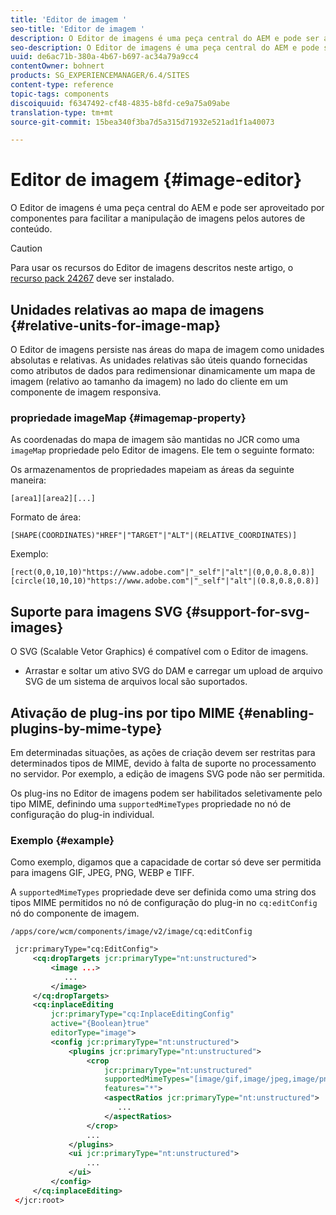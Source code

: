 ```yaml
---
title: 'Editor de imagem '
seo-title: 'Editor de imagem '
description: O Editor de imagens é uma peça central do AEM e pode ser aproveitado por componentes para facilitar a manipulação de imagens pelos autores de conteúdo.
seo-description: O Editor de imagens é uma peça central do AEM e pode ser aproveitado por componentes para facilitar a manipulação de imagens pelos autores de conteúdo.
uuid: de6ac71b-380a-4b67-b697-ac34a79a9cc4
contentOwner: bohnert
products: SG_EXPERIENCEMANAGER/6.4/SITES
content-type: reference
topic-tags: components
discoiquuid: f6347492-cf48-4835-b8fd-ce9a75a09abe
translation-type: tm+mt
source-git-commit: 15bea340f3ba7d5a315d71932e521ad1f1a40073

---
```



# Editor de imagem {#image-editor}

O Editor de imagens é uma peça central do AEM e pode ser aproveitado por componentes para facilitar a manipulação de imagens pelos autores de conteúdo.

>[!CAUTION]
>
>Para usar os recursos do Editor de imagens descritos neste artigo, o [recurso pack 24267](https://www.adobeaemcloud.com/content/marketplace/marketplaceProxy.html?packagePath=/content/companies/public/adobe/packages/cq640/featurepack/cq-6.4.0-featurepack-24267) deve ser instalado.

## Unidades relativas ao mapa de imagens {#relative-units-for-image-map}

O Editor de imagens persiste nas áreas do mapa de imagem como unidades absolutas e relativas. As unidades relativas são úteis quando fornecidas como atributos de dados para redimensionar dinamicamente um mapa de imagem (relativo ao tamanho da imagem) no lado do cliente em um componente de imagem responsiva.

### propriedade imageMap {#imagemap-property}

As coordenadas do mapa de imagem são mantidas no JCR como uma `imageMap` propriedade pelo Editor de imagens. Ele tem o seguinte formato:

Os armazenamentos de propriedades mapeiam as áreas da seguinte maneira:

`[area1][area2][...]`

Formato de área:

`[SHAPE(COORDINATES)"HREF"|"TARGET"|"ALT"|(RELATIVE_COORDINATES)]`

Exemplo:

`[rect(0,0,10,10)"https://www.adobe.com"|"_self"|"alt"|(0,0,0.8,0.8)]`
`[circle(10,10,10)"https://www.adobe.com"|"_self"|"alt"|(0.8,0.8,0.8)]`

## Suporte para imagens SVG {#support-for-svg-images}

O SVG (Scalable Vetor Graphics) é compatível com o Editor de imagens.

* Arrastar e soltar um ativo SVG do DAM e carregar um upload de arquivo SVG de um sistema de arquivos local são suportados.

## Ativação de plug-ins por tipo MIME {#enabling-plugins-by-mime-type}

Em determinadas situações, as ações de criação devem ser restritas para determinados tipos de MIME, devido à falta de suporte no processamento no servidor. Por exemplo, a edição de imagens SVG pode não ser permitida.

Os plug-ins no Editor de imagens podem ser habilitados seletivamente pelo tipo MIME, definindo uma `supportedMimeTypes` propriedade no nó de configuração do plug-in individual.

### Exemplo {#example}

Como exemplo, digamos que a capacidade de cortar só deve ser permitida para imagens GIF, JPEG, PNG, WEBP e TIFF.

A `supportedMimeTypes` propriedade deve ser definida como uma string dos tipos MIME permitidos no nó de configuração do plug-in no `cq:editConfig` nó do componente de imagem.

`/apps/core/wcm/components/image/v2/image/cq:editConfig`

```xml
 jcr:primaryType="cq:EditConfig">
     <cq:dropTargets jcr:primaryType="nt:unstructured">
         <image ...>
            ...
         </image>
     </cq:dropTargets>
     <cq:inplaceEditing
         jcr:primaryType="cq:InplaceEditingConfig"
         active="{Boolean}true"
         editorType="image">
         <config jcr:primaryType="nt:unstructured">
             <plugins jcr:primaryType="nt:unstructured">
                 <crop
                     jcr:primaryType="nt:unstructured"
                     supportedMimeTypes="[image/gif,image/jpeg,image/png,image/webp,image/tiff]"
                     features="*">
                     <aspectRatios jcr:primaryType="nt:unstructured">
                        ...
                     </aspectRatios>
                 </crop>
                 ...
             </plugins>
             <ui jcr:primaryType="nt:unstructured">
                 ...
             </ui>
         </config>
     </cq:inplaceEditing>
 </jcr:root>
```

